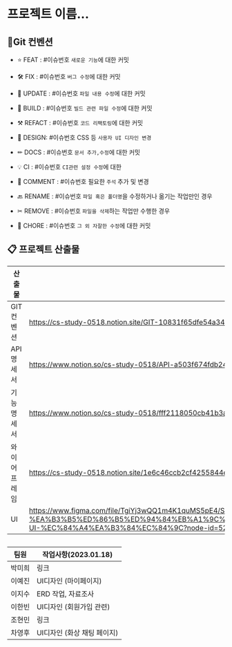 # 프로젝트 이름...

## 📌Git 컨벤션

- ⭐ FEAT : #이슈번호 `새로운 기능`에 대한 커밋

- 🛠 FIX : #이슈번호 `버그 수정`에 대한 커밋

- 📝 UPDATE : #이슈번호 `파일 내용 수정`에 대한 커밋

- 🧱 BUILD : #이슈번호 `빌드 관련 파일 수정`에 대한 커밋

- ⚒ REFACT : #이슈번호 `코드 리팩토링`에 대한 커밋

- 🎨 DESIGN: #이슈번호 CSS 등 `사용자 UI 디자인 변경`

- ✏ DOCS : #이슈번호 `문서 추가,수정`에 대한 커밋

- 💡 CI : #이슈번호 `CI관련 설정 수정`에 대한

- 💬 COMMENT : #이슈번호 필요한 `주석` 추가 및 변경

- 🔙 RENAME : #이슈번호 `파일 혹은 폴더명`을 수정하거나 옮기는 작업만인 경우

- ✂ REMOVE : #이슈번호 `파일을 삭제`하는 작업만 수행한 경우

- 👏 CHORE : #이슈번호 `그 외 자잘한 수정`에 대한 커밋

## 📋 프로젝트 산출물

| 산출물     | 링크                                                                                                                                                                                                                             |
| ------- | ------------------------------------------------------------------------------------------------------------------------------------------------------------------------------------------------------------------------------ |
| GIT 컨벤션 | https://cs-study-0518.notion.site/GIT-10831f65dfe54a34aead883402303b6f                                                                                                                                                         |
| API 명세서 | https://www.notion.so/cs-study-0518/API-a503f674fdb24bda81c59c061a53a438                                                                                                                                                       |
| 기능명세서   | https://www.notion.so/cs-study-0518/fff2118050cb41b3a7e912a126972f1c                                                                                                                                                           |
| 와이어프레임  | https://cs-study-0518.notion.site/1e6c46ccb2cf4255844e8e954bd06cf8                                                                                                                                                             |
| UI      | https://www.figma.com/file/TgiYj3wQQ1m4K1quMS5pE4/SSAFY-A408%ED%8C%80-%EA%B3%B5%ED%86%B5%ED%94%84%EB%A1%9C%EC%A0%9D%ED%8A%B8(%EC%9B%B9%EA%B8%B0%EC%88%A0)-UI-%EC%84%A4%EA%B3%84%EC%84%9C?node-id=52%3A364&t=H7rcDXAhVfu6GGXk-0 |

## 

| 팀원  | 작업사항(2023.01.18)  |
| --- | ----------------- |
| 박미희 | 링크                |
| 이예진 | UI디자인 (마이페이지)     |
| 이지수 | ERD 작업, 자료조사               |
| 이한빈 | UI디자인 (회원가입 관련)                 |
| 조현민 | 링크                |
| 차영후 | UI디자인 (화상 채팅 페이지) |
